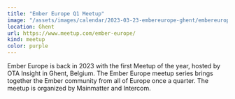 ```yaml
---
title: "Ember Europe Q1 Meetup"
image: "/assets/images/calendar/2023-03-23-embereurope-ghent/embereurope.png"
location: Ghent
url: https://www.meetup.com/ember-europe/
kind: meetup
color: purple
---
```


Ember Europe is back in 2023 with the first Meetup of the year, hosted
by OTA Insight in Ghent, Belgium. The Ember Europe meetup series brings together the
Ember community from all of Europe once a quarter. The meetup is organized by
Mainmatter and Intercom.
